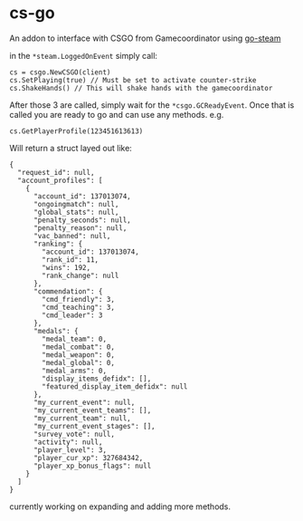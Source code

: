 # cs-go
An addon to interface with CSGO from Gamecoordinator using [go-steam](https://github.com/Philipp15b/go-steam)

in the `*steam.LoggedOnEvent` simply call:

```
cs = csgo.NewCSGO(client)
cs.SetPlaying(true) // Must be set to activate counter-strike
cs.ShakeHands() // This will shake hands with the gamecoordinator
```

After those 3 are called, simply wait for the `*csgo.GCReadyEvent`. Once that is called you are ready to go and can use any methods. e.g.

```
cs.GetPlayerProfile(123451613613)
```
Will return a struct layed out like:
```
{
  "request_id": null,
  "account_profiles": [
    {
      "account_id": 137013074,
      "ongoingmatch": null,
      "global_stats": null,
      "penalty_seconds": null,
      "penalty_reason": null,
      "vac_banned": null,
      "ranking": {
        "account_id": 137013074,
        "rank_id": 11,
        "wins": 192,
        "rank_change": null
      },
      "commendation": {
        "cmd_friendly": 3,
        "cmd_teaching": 3,
        "cmd_leader": 3
      },
      "medals": {
        "medal_team": 0,
        "medal_combat": 0,
        "medal_weapon": 0,
        "medal_global": 0,
        "medal_arms": 0,
        "display_items_defidx": [],
        "featured_display_item_defidx": null
      },
      "my_current_event": null,
      "my_current_event_teams": [],
      "my_current_team": null,
      "my_current_event_stages": [],
      "survey_vote": null,
      "activity": null,
      "player_level": 3,
      "player_cur_xp": 327684342,
      "player_xp_bonus_flags": null
    }
  ]
}
```

currently working on expanding and adding more methods.

